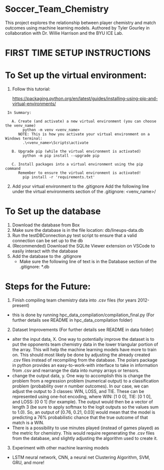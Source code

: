 # Soccer_Team_Chemistry
This project explores the relationship between player chemistry and match outcomes using machine learning models. Authored by Tyler Gourley in collaboration with Dr. Willie Harrison and the BYU ICE Lab.
#
#
# **FIRST TIME SETUP INSTRUCTIONS**
# To Set up the virtual environment:
   1. Follow this tutorial:

       https://packaging.python.org/en/latest/guides/installing-using-pip-and-virtual-environments/
   
     In Summary:
   
       A. Create (and activate) a new virtual environment (you can choose the venv_name)
            python -m venv <venv_name>
          NOTE: This is how you activate your virtual environment on a Windows terminal: 
            .\<venv_name>\Scripts\activate
   
       B. Upgrade pip (while the virtual environment is activated)
            python -m pip install --upgrade pip
   
       C. Install packages into a virtual environment using the pip command
          Remember to ensure the virtual environment is activated!
            pip install -r 'requirements.txt'
 
   2. Add your virtual environment to the .gitignore
     Add the following line under the virtual environments section of the .gitignore:
           <venv_name>/
 
# To Set up the database
   1. Download the database from Box
   2. Make sure the database is in the file location: db/lineups-data.db
   3. Run the testDBConnection.py test script to ensure that a valid connection can be set up to the db
   4. (Recommended) Download the SQLite Viewer extension on VSCode to easily interact with the database
   5. Add the database to the .gitignore
       - Make sure the following line of text is in the Database section of the .gitignore:
           *.db


# Steps for the Future:
 1. Finish compiling team chemistry data into .csv files (for years 2012-present)
   - this is done by running hpc_data_compilation/compilation_final.py (For further details see README in hpc_data_compilation folder)

 2. Dataset Improvements (For further details see README in data folder)
   - alter the input data, X. One way to potentially improve the dataset is to put the opponents team chemistry data in the lower triangular portion of the array. This will help the machine learning models have more to train on. This should most likely be done by adjusting the already created .csv files instead of recompiling from the database. The polars package in python provides an easy-to-work-with interface to take in information from .csv and rearrange the data into numpy arrays or tensors.
   - change the output data, y. One way to accomplish this is change the problem from a regression problem (numerical output) to a classification problem (probability over *n* number outcomes). In our case, we can adjust the output to 3 classes: WIN, LOSS, and TIE. These can be represented using one-hot encoding, where WIN: [1 0 0], TIE: [0 1 0], and LOSS: [0 0 1] (for example). The output would then be a vector of length 3 (be sure to apply softmax to the logit outputs so the values sum to 1.0). So, an output of [0.76, 0.21, 0.03] would mean that the model is predicting a 76% probabilistic chance that the true outcome of that match is a WIN.
   - There is a possibility to use minutes played (instead of games played) as the metric for chemistry. This would require regenerating the .csv files from the database, and slightly adjusting the algorithm used to create it.

 3. Experiment with other machine learning models
   - LSTM neural network, CNN, a neural net Clustering Algorithm, SVM, GRU, and more!

